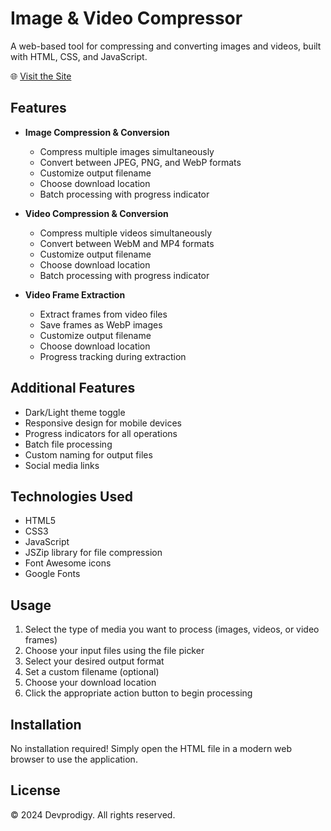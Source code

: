 # Image & Video Compressor

A web-based tool for compressing and converting images and videos, built with HTML, CSS, and JavaScript.

🌐 [Visit the Site](https://devprodigy.github.io/image-video-compressor)

## Features

- **Image Compression & Conversion**
  - Compress multiple images simultaneously
  - Convert between JPEG, PNG, and WebP formats
  - Customize output filename
  - Choose download location
  - Batch processing with progress indicator

- **Video Compression & Conversion**
  - Compress multiple videos simultaneously
  - Convert between WebM and MP4 formats
  - Customize output filename
  - Choose download location
  - Batch processing with progress indicator

- **Video Frame Extraction**
  - Extract frames from video files
  - Save frames as WebP images
  - Customize output filename
  - Choose download location
  - Progress tracking during extraction

## Additional Features

- Dark/Light theme toggle
- Responsive design for mobile devices
- Progress indicators for all operations
- Batch file processing
- Custom naming for output files
- Social media links

## Technologies Used

- HTML5
- CSS3
- JavaScript
- JSZip library for file compression
- Font Awesome icons
- Google Fonts

## Usage

1. Select the type of media you want to process (images, videos, or video frames)
2. Choose your input files using the file picker
3. Select your desired output format
4. Set a custom filename (optional)
5. Choose your download location
6. Click the appropriate action button to begin processing

## Installation

No installation required! Simply open the HTML file in a modern web browser to use the application.

## License

© 2024 Devprodigy. All rights reserved.
